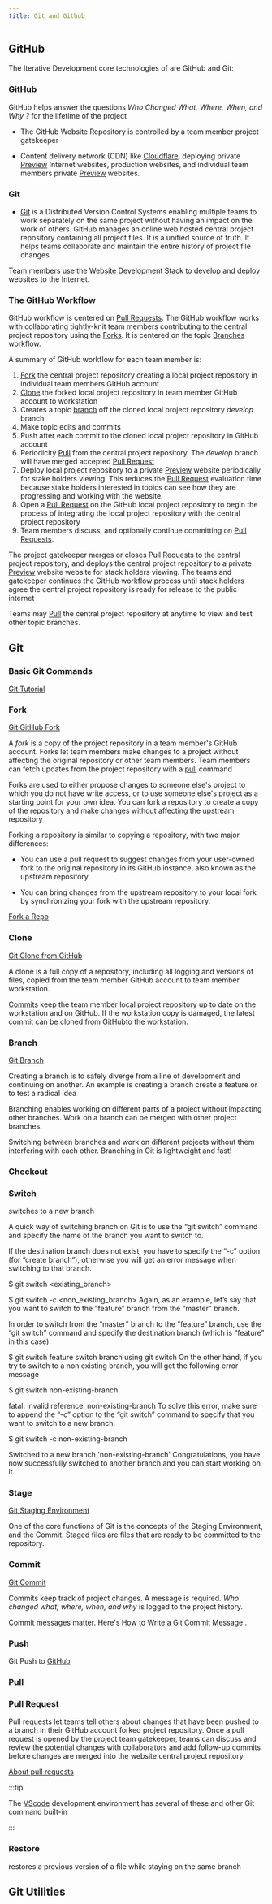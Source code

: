 ```yaml
---
title: Git and Github
---
```


## GitHub



The Iterative Development core technologies of are GitHub and Git: 

### GitHub

GitHub helps answer the questions *Who Changed What, Where, When, and Why ?* for the lifetime of the project

- The GitHub Website Repository is controlled by a team member project gatekeeper 

- Content delivery network (CDN) like [Cloudflare](#deploy/cloudflare), deploying private [Preview](deploy#preview) Internet websites, production websites, and individual team members private [Preview](preview.md) websites.
	

### Git 
- [Git](http://localhost:8000/programming/developmenttools#git) is a Distributed Version Control Systems enabling multiple teams to work separately on the same project without having an impact on the work of others. GitHub manages an online web hosted central project repository containing all project files. It is a unified source of truth. It helps teams collaborate and maintain the entire history of project file changes.

Team members use the [Website Development Stack](website_dev_stack.md) to develop and deploy websites to the Internet.

### The GitHub Workflow

GitHub workflow is centered on [Pull Requests](#pull-request). The GitHub workflow works with collaborating tightly-knit team members contributing to the central project repository using the [Forks](#fork). It is centered on the topic [Branches](#branch) workflow.

A summary of GitHub workflow for each team member is:

1. [Fork](#fork) the central project repository creating a local project repository in individual team members GitHub account
2. [Clone](#clone) the forked local project repository in team member GitHub account to workstation
1. Creates a topic [branch](#branch) off the cloned local project repository *develop* branch
1. Make topic edits and commits 
2. Push after each commit to the cloned local project repository in GitHub account
3. Periodicity [Pull](#pull) from the central project repository. The *develop* branch will have merged accepted [Pull Request](#pull-request)
3. Deploy local project repository to a private [Preview](deploy#preview) website periodically for stake holders viewing. This reduces the [Pull Request](#pull-request) evaluation time because stake holders interested in topics can see how they are progressing and working with the website.
4. Open a [Pull Request](#pull-request) on the GitHub local project repository to begin the  process of integrating the local project repository with the central project repository  
1. Team members discuss, and optionally continue committing on [Pull Requests](#pull-request).

The project gatekeeper merges or closes Pull Requests to the central project repository, and deploys the central project repository to a private [Preview](deploy#preview) website website for stack holders viewing. The teams and gatekeeper continues the GitHub workflow process until stack holders agree the central project repository is ready for release to the public internet 

Teams may [Pull](#pull) the central project repository at anytime to view and test other topic branches.

## Git

### Basic Git Commands

[Git Tutorial](https://www.w3schools.com/git/default.asp?remote=github)

### Fork

[Git GitHub Fork](https://www.w3schools.com/git/git_remote_fork.asp?remote=github)

A *fork* is a copy of the project repository in a team member's GitHub account. Forks let team members make changes to a project without affecting the original repository or other team members. Team members can fetch updates from the project repository with a [pull](#pull) command

 Forks are used to either propose changes to someone else's project to which you do not have write access, or to use someone else's project as a starting point for your own idea. You can fork a repository to create a copy of the repository and make changes without affecting the upstream repository

Forking a repository is similar to copying a repository, with two major differences:

- You can use a pull request to suggest changes from your user-owned fork to the original repository in its GitHub instance, also known as the upstream repository.

- You can bring changes from the upstream repository to your local fork by synchronizing your fork with the upstream repository.

[Fork a Repo](https://docs.github.com/en/enterprise-server@3.4/get-started/quickstart/fork-a-repo)

### Clone

[Git Clone from GitHub](https://www.w3schools.com/git/git_clone.asp?remote=github)

A clone is a full copy of a repository, including all logging and versions of files, copied from the team member GitHub account to team member workstation.

[Commits](#commits) keep the team member local project repository up to date on the workstation and on GitHub. If the workstation copy is damaged, the latest commit can be cloned from GitHubto the workstation.

### Branch

[Git Branch](https://www.w3schools.com/git/git_branch.asp?remote=github)

Creating a branch is to safely diverge from a line of development and continuing on another. An example is creating a branch create a feature or to test a radical idea

Branching enables working on different parts of a project without impacting other branches. Work on a branch can be merged with other project branches. 

Switching between branches and work on different projects without them interfering with each other. Branching in Git is lightweight and fast!

### Checkout

### Switch 

switches to a new branch

A quick way of switching branch on Git is to use the “git switch” command and specify the name of the branch you want to switch to.

If the destination branch does not exist, you have to specify the “-c” option (for “create branch“), otherwise you will get an error message when switching to that branch.

$ git switch <existing_branch>

$ git switch -c <non_existing_branch>
Again, as an example, let’s say that you want to switch to the “feature” branch from the “master” branch.

In order to switch from the “master” branch to the “feature” branch, use the “git switch” command and specify the destination branch (which is “feature” in this case)

$ git switch feature
switch branch using git switch
On the other hand, if you try to switch to a non existing branch, you will get the following error message

$ git switch non-existing-branch

fatal: invalid reference: non-existing-branch
To solve this error, make sure to append the “-c” option to the “git switch” command to specify that you want to switch to a new branch.

$ git switch -c non-existing-branch

Switched to a new branch 'non-existing-branch'
Congratulations, you have now successfully switched to another branch and you can start working on it.


### Stage

[Git Staging Environment](https://www.w3schools.com/git/git_staging_environment.asp?remote=github)

One of the core functions of Git is the concepts of the Staging Environment, and the Commit. Staged files are files that are ready to be committed to the repository.

### Commit

[Git Commit](https://www.w3schools.com/git/git_commit.asp?remote=github)

Commits keep track of project changes. A message is required. *Who changed what, where, when, and why* is logged to the project history.

Commit messages matter. Here's [How to Write a Git Commit Message](file:///Users/johntelford/Documents/EagleFiler/Files/How%20to%20Write%20a%20Git%20Commit%20Message.webarchive)
.

### Push

Git Push to [GitHub](https://www.w3schools.com/git/git_push_to_remote.asp?remote=github)



### Pull

### Pull Request

Pull requests let teams tell others about changes that have been pushed to a branch in their GitHub account forked project repository. Once a pull request is opened by the project team gatekeeper, teams can discuss and review the potential changes with collaborators and add follow-up commits before changes are merged into the website central project repository.

[About pull requests](https://docs.github.com/en/pull-requests/collaborating-with-pull-requests/proposing-changes-to-your-work-with-pull-requests/about-pull-requests)



:::tip

The [VScode](#vscode) development environment has several of these and other Git command built-in 

:::

### Restore

restores a previous version of a file while staying on the same branch

## Git Utilities